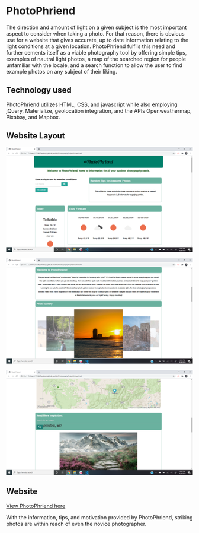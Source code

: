 # PhotoPhriend

The direction and amount of light on a given subject is the most important aspect to consider when taking a photo.  For that reason, there is obvious use for a website that gives accurate, up to date information relating to the light conditions at a given location.  PhotoPhriend fulfils this need and further cements itself as a viable photography tool by offering simple tips, examples of nautral light photos, a map of the searched region for people unfamiliar with the locale, and a search function to allow the user to find example photos on any subject of their liking.

## Technology used

PhotoPhriend utilizes HTML, CSS, and javascript while also employing jQuery, Materialize, geolocation integration, and the APIs Openweathermap, Pixabay, and Mapbox.

## Website Layout

![PhotoPhriend as it appears after a search](screenshots/example3.png)

![Photo gallery and beginning of map](screenshots/example2.png)

![Rest of map and image search](screenshots/example1.png)

## Website
[View PhotoPhriend here](https://ikethe4.github.io/photophriend)

With the information, tips, and motivation provided by PhotoPhriend, striking photos are within reach of even the novice photographer.